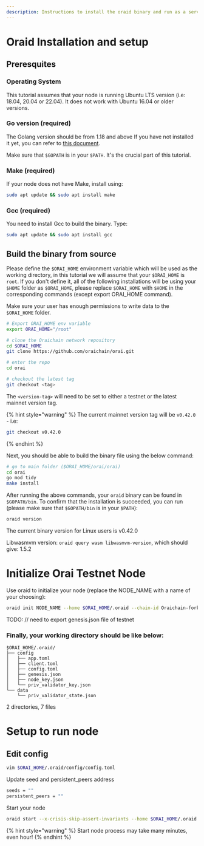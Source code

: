 ```yaml
---
description: Instructions to install the oraid binary and run as a service by systemd
---
```


# Oraid Installation and setup

## Preresquites

### Operating System

This tutorial assumes that your node is running Ubuntu LTS version (i.e: 18.04, 20.04 or 22.04). It does not work with Ubuntu 16.04 or older versions.

### Go version (required)

The Golang version should be from 1.18 and above
If you have not installed it yet, you can refer to [this document](https://github.com/oraichain/docs/blob/master/developer/tutorials/install-go.md).

Make sure that `$GOPATH` is in your `$PATH`. It's the crucial part of this tutorial.
### Make (required)

If your node does not have Make, install using: 
```bash
sudo apt update && sudo apt install make
```

### Gcc (required)

You need to install Gcc to build the binary. Type: 
```bash
sudo apt update && sudo apt install gcc
```

## Build the binary from source

Please define the `$ORAI_HOME` environment variable which will be used as the working directory, in this tutorial we will assume that your `$ORAI_HOME` is `root`. If you don't define it, all of the following installations will be using your `$HOME` folder as `$ORAI_HOME`, please replace `$ORAI_HOME` with `$HOME` in the corresponding commands (except export ORAI_HOME command).

Make sure your user has enough permissions to write data to the `$ORAI_HOME` folder.

```bash
# Export ORAI_HOME env variable
export ORAI_HOME="/root"
```

```bash
# clone the Oraichain network repository
cd $ORAI_HOME
git clone https://github.com/oraichain/orai.git

# enter the repo
cd orai

# checkout the latest tag
git checkout <tag>
```

The `<version-tag>` will need to be set to either a testnet or the latest mainnet version tag.

{% hint style="warning" %}
The current mainnet version tag will be `v0.42.0` - i.e:

```bash
git checkout v0.42.0
```
{% endhint %}

Next, you should be able to build the binary file using the below command:

```bash
# go to main folder ($ORAI_HOME/orai/orai)
cd orai
go mod tidy
make install
```
After running the above commands, your `oraid` binary can be found in `$GOPATH/bin`.
To confirm that the installation is succeeded, you can run (please make sure that `$GOPATH/bin` is in your `$PATH`):

```bash
oraid version
```

The current binary version for Linux users is v0.42.0

Libwasmvm version: ```oraid query wasm libwasmvm-version```, which should give: 1.5.2

# Initialize Orai Testnet Node

Use oraid to initialize your node (replace the NODE_NAME with a name of your choosing):

```bash
oraid init NODE_NAME --home $ORAI_HOME/.oraid --chain-id Oraichain-fork
```

TODO: // need to export genesis.json file of testnet
<!-- Download and place the genesis file in the orai config folder:
```bash
wget -O $ORAI_HOME/.oraid/config/genesis.json https://raw.githubusercontent.com/oraichain/oraichain-static-files/master/genesis.json
``` -->

### Finally, your working directory should be like below:
```
$ORAI_HOME/.oraid/
├── config
│   ├── app.toml
│   ├── client.toml
│   ├── config.toml
│   ├── genesis.json
│   ├── node_key.json
│   └── priv_validator_key.json
└── data
    └── priv_validator_state.json
```
2 directories, 7 files

# Setup to run node

<!-- Download liblz4-tool to handle the compressed file, then Download & Decompress the snapshot:

```bash
cd $ORAI_HOME/.oraid
sudo apt-get install wget liblz4-tool aria2 -y
wget -O oraichain_latest.tar.lz4 https://orai.s3.us-east-2.amazonaws.com/snapshots/oraichain_latest.tar.lz4
lz4 -c -d oraichain_latest.tar.lz4 | tar -x -C $ORAI_HOME/.oraid
``` -->

## Edit config

```bash
vim $ORAI_HOME/.oraid/config/config.toml
```

Update seed and persistent_peers address
```bash
seeds = ""
persistent_peers = ""
```

Start your node
```bash
oraid start --x-crisis-skip-assert-invariants --home $ORAI_HOME/.oraid
```
{% hint style="warning" %}
Start node process may take many minutes, even hour!
{% endhint %}